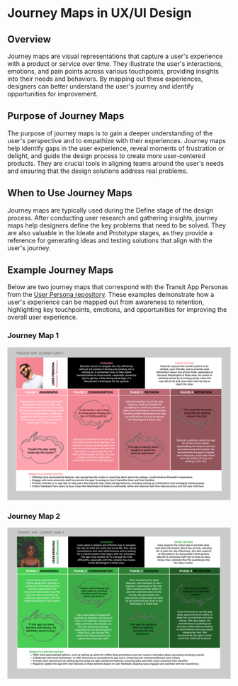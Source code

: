# Journey Maps in UX/UI Design

## Overview
Journey maps are visual representations that capture a user's experience with a product or service over time. They illustrate the user's interactions, emotions, and pain points across various touchpoints, providing insights into their needs and behaviors. By mapping out these experiences, designers can better understand the user's journey and identify opportunities for improvement.

## Purpose of Journey Maps
The purpose of journey maps is to gain a deeper understanding of the user's perspective and to empathize with their experiences. Journey maps help identify gaps in the user experience, reveal moments of frustration or delight, and guide the design process to create more user-centered products. They are crucial tools in aligning teams around the user's needs and ensuring that the design solutions address real problems.

## When to Use Journey Maps
Journey maps are typically used during the Define stage of the design process. After conducting user research and gathering insights, journey maps help designers define the key problems that need to be solved. They are also valuable in the Ideate and Prototype stages, as they provide a reference for generating ideas and testing solutions that align with the user's journey.

## Example Journey Maps
Below are two journey maps that correspond with the Transit App Personas from the [User Persona repository](https://github.com/WatchKataThrive/User-Personas). These examples demonstrate how a user's experience can be mapped out from awareness to retention, highlighting key touchpoints, emotions, and opportunities for improving the overall user experience.

### Journey Map 1
<img src="./TRANSIT%20JM.PNG" alt="Journey Map 1" width="700px">

### Journey Map 2
<img src="./TRANSIT%20JM2.PNG" alt="Journey Map 2" width="700px">
